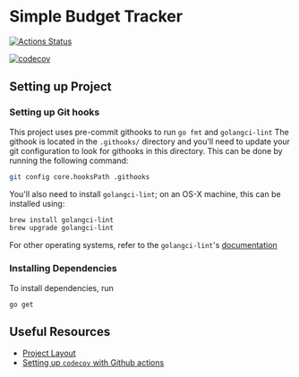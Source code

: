 # Simple Budget Tracker

[![Actions Status](https://github.com/<github_username>/<repo>/workflows/build/badge.svg)](https://github.com/w-k-s/simple-budget-tracker/actions)

[![codecov](https://codecov.io/gh/<github_username>/<repo>/branch/master/graph/badge.svg)](https://codecov.io/gh/w-k-s/simple-budget-tracker)

## Setting up Project

### Setting up Git hooks

This project uses pre-commit githooks to run `go fmt` and `golangci-lint`
The githook is located in the `.githooks/` directory and you'll need to update your git configuration to look for githooks in this directory. This can be done by running the following command:

```sh
git config core.hooksPath .githooks
```

You'll also need to install `golangci-lint`; on an OS-X machine, this can be installed using:

```sh
brew install golangci-lint
brew upgrade golangci-lint
```

For other operating systems, refer to the `golangci-lint`'s [documentation](https://golangci-lint.run/usage/install/#local-installation)

### Installing Dependencies

To install dependencies, run

```
go get
```

## Useful Resources

- [Project Layout](https://github.com/golang-standards/project-layout)
- [Setting up `codecov` with Github actions](https://gist.github.com/Harold2017/d98607f242659ca65e731c688cb92707)
